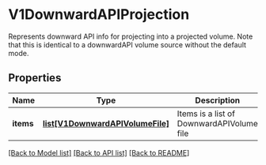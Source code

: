 # V1DownwardAPIProjection

Represents downward API info for projecting into a projected volume. Note that this is identical to a downwardAPI volume source without the default mode.

## Properties
Name | Type | Description | Notes
------------ | ------------- | ------------- | -------------
**items** | [**list[V1DownwardAPIVolumeFile]**](V1DownwardAPIVolumeFile.md) | Items is a list of DownwardAPIVolume file | [optional] 

[[Back to Model list]](../README.md#documentation-for-models) [[Back to API list]](../README.md#documentation-for-api-endpoints) [[Back to README]](../README.md)


